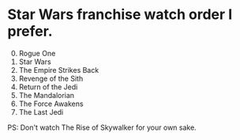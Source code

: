 # Star Wars franchise watch order I prefer.

0. Rogue One
1. Star Wars
2. The Empire Strikes Back
3. Revenge of the Sith
4. Return of the Jedi
5. The Mandalorian 
6. The Force Awakens
7. The Last Jedi

PS: Don't watch The Rise of Skywalker for your own sake.
